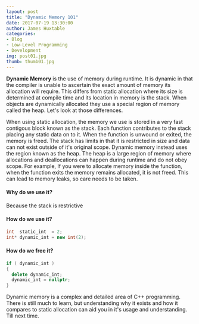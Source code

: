 ```yaml
---
layout: post
title: "Dynamic Memory 101"
date: 2017-07-19 13:30:00
author: James Huxtable
categories: 
- Blog 
- Low-Level Programming
- Development
img: post01.jpg
thumb: thumb01.jpg
---
```


<b>Dynamic Memory</b> is the use of memory during runtime. It is dynamic in that the compiler is unable to ascertain the exact amount of memory its allocation will require. This differs from static allocation where its size is determined at compile time and its location in memory is the stack. When objects are dynamically allocated they use a special region of memory called the heap. Let's look at those differences. <!--more-->

When using static allocation, the memory we use is stored in a very fast contigous block known as the stack. Each function contributes to the stack placing any static data on to it. When the function is unwound or exited, the memory is freed. The stack has limits in that it is restricted in size and data can not exist outside of it's original scope. Dynamic memory instead uses the region known as the heap. The heap is a large region of memory where allocations and deallocations can happen during runtime and do not obey scope. For example, If you were to allocate memory inside the function, when the function exits the memory remains allocated, it is not freed. This can lead to memory leaks, so care needs to be taken. 
<br />

  #### Why do we use it?
Because the stack is restrictive

  #### How do we use it?
```C++
int  static_int  = 2;
int* dynamic_int = new int(2);
```

  #### How do we free it?
```C++
if ( dynamic_int )
{ 
  delete dynamic_int;
  dynamic_int = nullptr;
}
```

  Dynamic memory is a complex and detailed area of C++ programming. There is still much to learn, but understanding why it exists and how it compares to static allocation can aid you in it's usage and understanding. Till next time. 
